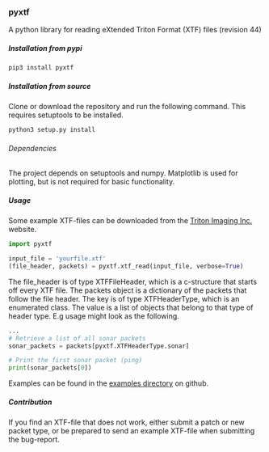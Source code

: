 ### pyxtf
A python library for reading eXtended Triton Format (XTF) files (revision 44)

##### Installation from pypi

```bash
pip3 install pyxtf
```

##### Installation from source
Clone or download the repository and run the following command. This requires setuptools to be installed.

```bash
python3 setup.py install
```

###### Dependencies
The project depends on setuptools and numpy. Matplotlib is used for plotting, but is not required for basic functionality.

##### Usage
Some example XTF-files can be downloaded from the [Triton Imaging Inc.](http://www.tritonimaginginc.com/site/content/public/downloads/DemoFiles/DemoFiles.zip) website.

```python
import pyxtf

input_file = 'yourfile.xtf'
(file_header, packets) = pyxtf.xtf_read(input_file, verbose=True)
```

The file_header is of type XTFFileHeader, which is a c-structure that starts off every XTF file. The packets object is a dictionary of the packets that follow the file header. The key is of type XTFHeaderType, which is an enumerated class. The value is a list of objects that belong to that type of header type. E.g usage might look as the following.

```python
...
# Retrieve a list of all sonar packets
sonar_packets = packets[pyxtf.XTFHeaderType.sonar]

# Print the first sonar packet (ping)
print(sonar_packets[0])
```

Examples can be found in the [examples directory](https://github.com/oysstu/pyxtf/tree/master/examples) on github.

##### Contribution
 If you find an XTF-file that does not work, either submit a patch or new packet type, or be prepared to send an example XTF-file when submitting the bug-report.


